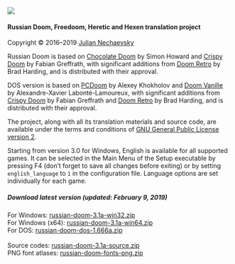 ![](http://jnechaevsky.users.sourceforge.net/projects/rusdoom/files/russian_doom_git.png)

#### Russian Doom, Freedoom, Heretic and Hexen translation project 

Copyright &copy; 2016&ndash;2019 [Julian Nechaevsky](http://jnechaevsky.users.sourceforge.net/author.html)

Russian Doom is based on [Chocolate Doom](https://www.chocolate-doom.org) by Simon Howard and [Crispy Doom](http://fabiangreffrath.github.io/crispy-doom) by Fabian Greffrath, with significant additions from [Doom Retro](http://doomretro.com) by Brad Harding, and is distributed with their approval.

DOS version is based on [PCDoom](https://github.com/nukeykt/PCDoom-v2) by Alexey Khokholov and [Doom Vanille](https://github.com/AXDOOMER/doom-vanille) by Alexandre-Xavier Labonté-Lamoureux, with significant additions from [Crispy Doom](http://fabiangreffrath.github.io/crispy-doom) by Fabian Greffrath and [Doom Retro](http://doomretro.com) by Brad Harding, and is distributed with their approval. 

The project, along with all its translation materials and source code, are available under the terms and conditions of [GNU General Public License version 2](https://github.com/JNechaevsky/russian-doom/blob/master/LICENSE.txt).

Starting from version 3.0 for Windows, English is available for all supported games. It can be selected in the Main Menu of the Setup executable by pressing F4 (don’t forget to save all changes before exiting) or by setting `english_language` to `1` in the configuration file. Language options are set individually for each game.

##### Download latest version (updated: February 9, 2019)

For Windows: [russian-doom-3.1a-win32.zip](https://sourceforge.net/projects/jnechaevsky/files/Russian%20Doom/3.1a/russian-doom-3.1a-win32.zip/download)<br />
For Windows (x64): [russian-doom-3.1a-win64.zip](https://sourceforge.net/projects/jnechaevsky/files/Russian%20Doom/3.1a/russian-doom-3.1a-win64.zip/download)<br />
For DOS: [russian-doom-dos-1.666a.zip](https://sourceforge.net/projects/jnechaevsky/files/Russian%20Doom%20for%20DOS/1.666a/russian-doom-dos-1.666.zipa/download)<br /><br />
Source codes: [russian-doom-3.1a-source.zip](https://sourceforge.net/projects/jnechaevsky/files/Russian%20Doom/3.1a/russian-doom-3.1a-source.zip/download)<br />
PNG font atlases: [russian-doom-fonts-png.zip](https://sourceforge.net/projects/jnechaevsky/files/PNG%20Fonts/russian-doom-fonts-png.zip/download)
